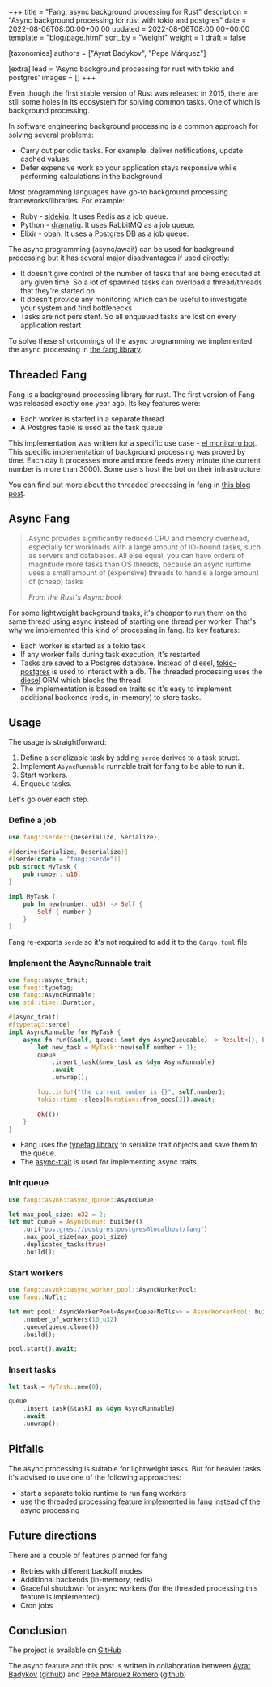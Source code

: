 +++
title = "Fang, async background processing for Rust"
description = "Async background processing for rust with tokio and postgres"
date = 2022-08-06T08:00:00+00:00
updated = 2022-08-06T08:00:00+00:00
template = "blog/page.html"
sort_by = "weight"
weight = 1
draft = false

[taxonomies]
authors = ["Ayrat Badykov", "Pepe Márquez"]

[extra]
lead = 'Async background processing for rust with tokio and postgres'
images = []
+++

Even though the first stable version of Rust was released in 2015, there are still some holes in its ecosystem for solving common tasks. One of which is background processing.

In software engineering background processing is a common approach for solving several problems:

- Carry out periodic tasks. For example, deliver notifications, update cached values.
- Defer expensive work so your application stays responsive while performing calculations in the background

Most programming languages have go-to background processing frameworks/libraries. For example:

- Ruby - [sidekiq](https://github.com/mperham/sidekiq). It uses Redis as a job queue.
- Python - [dramatiq](https://github.com/Bogdanp/dramatiq). It uses RabbitMQ as a job queue.
- Elixir - [oban](https://github.com/sorentwo/oban). It uses a Postgres DB as a job queue.

The async programming (async/await) can be used for background processing but it has several major disadvantages if used directly:

- It doesn't give control of the number of tasks that are being executed at any given time. So a lot of spawned tasks can overload a thread/threads that they're started on.
- It doesn't provide any monitoring which can be useful to investigate your system and find bottlenecks
- Tasks are not persistent. So all enqueued tasks are lost on every application restart

To solve these shortcomings of the async programming we implemented the async processing in [the fang library](https://github.com/ayrat555/fang).

## Threaded Fang

Fang is a background processing library for rust. The first version of Fang was released exactly one year ago. Its key features were:

- Each worker is started in a separate thread
- A Postgres table is used as the task queue

This implementation was written for a specific use case - [el monitorro bot](https://github.com/ayrat555/el_monitorro). This specific implementation of background processing was proved by time. Each day it processes more and more feeds every minute (the current number is more than 3000). Some users host the bot on their infrastructure.

You can find out more about the threaded processing in fang in [this blog post](https://www.badykov.com/rust/fang/).

## Async Fang

<blockquote>
  <p>
Async provides significantly reduced CPU and memory overhead, especially for workloads with a large amount of IO-bound tasks, such as servers and databases. All else equal, you can have orders of magnitude more tasks than OS threads, because an async runtime uses a small amount of (expensive) threads to handle a large amount of (cheap) tasks
  </p>
  <footer><cite title="Async book">From the Rust's Async book</cite></footer>
</blockquote>

For some lightweight background tasks, it's cheaper to run them on the same thread using async instead of starting one thread per worker. That's why we implemented this kind of processing in fang. Its key features:

- Each worker is started as a tokio task
- If any worker fails during task execution, it's restarted
- Tasks are saved to a Postgres database. Instead of diesel, [tokio-postgres](https://github.com/sfackler/rust-postgres) is used to interact with a db. The threaded processing uses the [diesel](https://github.com/diesel-rs/diesel) ORM which blocks the thread.
- The implementation is based on traits so it's easy to implement additional backends (redis, in-memory) to store tasks.

## Usage

The usage is straightforward:

1. Define a serializable task by adding `serde` derives to a task struct.
2. Implement `AsyncRunnable` runnable trait for fang to be able to run it.
3. Start workers.
4. Enqueue tasks.

Let's go over each step.

### Define a job

```rust
use fang::serde::{Deserialize, Serialize};

#[derive(Serialize, Deserialize)]
#[serde(crate = "fang::serde")]
pub struct MyTask {
    pub number: u16,
}

impl MyTask {
    pub fn new(number: u16) -> Self {
        Self { number }
    }
}
```

Fang re-exports `serde` so it's not required to add it to the `Cargo.toml` file


### Implement the AsyncRunnable trait

```rust
use fang::async_trait;
use fang::typetag;
use fang::AsyncRunnable;
use std::time::Duration;

#[async_trait]
#[typetag::serde]
impl AsyncRunnable for MyTask {
    async fn run(&self, queue: &mut dyn AsyncQueueable) -> Result<(), Error> {
        let new_task = MyTask::new(self.number + 1);
        queue
            .insert_task(&new_task as &dyn AsyncRunnable)
            .await
            .unwrap();

        log::info!("the current number is {}", self.number);
        tokio::time::sleep(Duration::from_secs(3)).await;

        Ok(())
    }
}

```

- Fang uses the [typetag library](https://github.com/dtolnay/typetag) to serialize trait objects and save them to the queue.
- The [async-trait](https://github.com/dtolnay/async-trait) is used for implementing async traits

### Init queue

```rust
use fang::asynk::async_queue::AsyncQueue;

let max_pool_size: u32 = 2;
let mut queue = AsyncQueue::builder()
    .uri("postgres://postgres:postgres@localhost/fang")
    .max_pool_size(max_pool_size)
    .duplicated_tasks(true)
    .build();
```


### Start workers

```rust
use fang::asynk::async_worker_pool::AsyncWorkerPool;
use fang::NoTls;

let mut pool: AsyncWorkerPool<AsyncQueue<NoTls>> = AsyncWorkerPool::builder()
    .number_of_workers(10_u32)
    .queue(queue.clone())
    .build();

pool.start().await;
```

### Insert tasks

```rust
let task = MyTask::new(0);

queue
    .insert_task(&task1 as &dyn AsyncRunnable)
    .await
    .unwrap();
```

## Pitfalls

The async processing is suitable for lightweight tasks. But for heavier tasks it's advised to use one of the following approaches:

- start a separate tokio runtime to run fang workers
- use the threaded processing feature implemented in fang instead of the async processing

## Future directions

There are a couple of features planned for fang:

- Retries with different backoff modes
- Additional backends (in-memory, redis)
- Graceful shutdown for async workers (for the threaded processing this feature is implemented)
- Cron jobs

## Conclusion

The project is available on [GitHub](https://github.com/ayrat555/fang)

The async feature and this post is written in collaboration between [Ayrat Badykov](https://www.badykov.com/) ([github](https://github.com/ayrat555)) and [Pepe Márquez Romero](https://pxp9.github.io/) ([github](https://github.com/pxp9))


